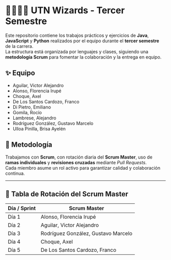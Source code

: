 # 🧙‍♀️🧙‍♂️ UTN Wizards - Tercer Semestre

Este repositorio contiene los trabajos prácticos y ejercicios de **Java**, **JavaScript** y **Python** realizados por el equipo durante el **tercer semestre** de la carrera.  
La estructura está organizada por lenguajes y clases, siguiendo una **metodología Scrum** para fomentar la colaboración y la entrega en equipo.

## ✨ Equipo

- Aguilar, Victor Alejandro  
- Alonso, Florencia Irupé  
- Choque, Axel  
- De Los Santos Cardozo, Franco  
- Di Pietro, Emiliano  
- Gomila, Rocío  
- Lambrese, Alejandro  
- Rodríguez González, Gustavo Marcelo  
- Ulloa Pinilla, Brisa Ayelén  

## 🔄 Metodología

Trabajamos con **Scrum**, con rotación diaria del **Scrum Master**, uso de **ramas individuales** y **revisiones cruzadas** mediante *Pull Requests*.  
Cada miembro asume un rol activo para garantizar calidad y colaboración continua.

---

## 📅 Tabla de Rotación del Scrum Master

| Día / Sprint | Scrum Master                         |
|--------------|---------------------------------------|
| Día 1        | Alonso, Florencia Irupé              |
| Día 2        | Aguilar, Victor Alejandro            |
| Día 3        | Rodríguez González, Gustavo Marcelo |
| Día 4        | Choque, Axel                         |
| Día 5        | De Los Santos Cardozo, Franco        |
